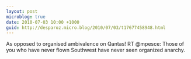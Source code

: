 ```yaml
---
layout: post
microblog: true
date: 2010-07-03 10:00 +1000
guid: http://desparoz.micro.blog/2010/07/03/t17677458948.html
---
```

As opposed to organised ambivalence on Qantas! RT @mpesce: Those of you who have never flown Southwest have never seen organized anarchy.
